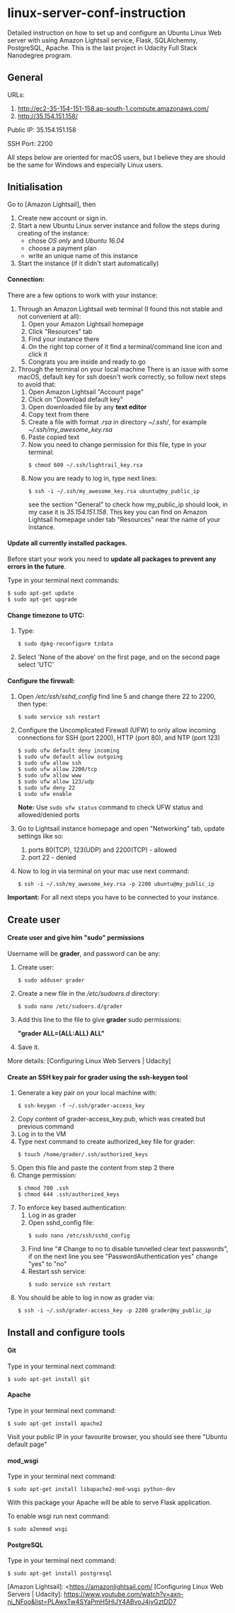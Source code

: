  # linux-server-conf-instruction

 Detailed instruction on how to set up and configure an Ubuntu Linux Web server with using
 Amazon Lightsail service, Flask, SQLAlchemny, PostgreSQL, Apache. This is the last project 
 in Udacity Full Stack Nanodegree program. 


 ## General
 URLs:
   1. http://ec2-35-154-151-158.ap-south-1.compute.amazonaws.com/
   2. http://35.154.151.158/
  
 Public IP: 35.154.151.158

 SSH Port: 2200
  
 All steps below are oriented for macOS users, but I believe they are should be the same for
 Windows and especially Linux users.

 ## Initialisation
 Go to [Amazon Lightsail], then
   1. Create new account or sign in.
   2. Start a new Ubuntu Linux server instance and follow the steps during creating of the instance:
        - chose *OS only* and *Ubuntu 16.04*
        - choose a payment plan
        - write an unique name of this instance
   3. Start the instance (if it didn't start automatically)
   
 #### Connection:
   There are a few options to work with your instance:
   1. Through an Amazon Lightsail web terminal (I found this not stable and not convenient at all):
        1) Open your Amazon Lightsail homepage
        2) Click "Resources" tab
        3) Find your instance there
        4) On the right top corner of it find a terminal/command line icon and click it
        5) Congrats you are inside and ready to go
   2. Through the terminal on your local machine
        There is an issue with some macOS, default key for ssh doesn't work correctly, so follow next steps to avoid that:  
        1) Open Amazon Lightsail "Account page"
        2) Click on "Download default key"
        3) Open downloaded file by any **text editor** 
        4) Copy text from there
        5) Create a file with format *.rsa* in directory *~/.ssh/*, for example *~/.ssh/my_awesome_key.rsa* 
        6) Paste copied text
        7) Now you need to change permission for this file, type in your terminal:
            ``` 
            $ chmod 600 ~/.ssh/lightrail_key.rsa
            ```
        8) Now you are ready to log in, type next lines:
           ```
           $ ssh -i ~/.ssh/my_awesome_key.rsa ubuntu@my_public_ip
           ```
           see the section "General" to check how my_public_ip should look, in my case it is *35.154.151.158*. 
           This key you can find on Amazon Lightsail homepage under tab "Resources" near the name of your instance.
            

 #### Update all currently installed packages.
 Before start your work you need to **update all packages to prevent any errors in the future**.

 Type in your terminal next commands:
  ```
  $ sudo apt-get update
  $ sudo apt-get upgrade
 ```

 #### Change timezone to UTC:
 1) Type: 
     ```
     $ sudo dpkg-reconfigure tzdata
     ```
 2) Select 'None of the above' on the first page, and on the second page select 'UTC'
 
 
 #### Configure the firewall:
 1) Open */etc/ssh/sshd_config* find line 5 and change there 22 to 2200, then type:
      ```
      $ sudo service ssh restart
      ```
 2) Configure the Uncomplicated Firewall (UFW) to only allow incoming connections for SSH (port 2200), HTTP (port 80), and NTP (port 123)
      ```
      $ sudo ufw default deny incoming
      $ sudo ufw default allow outgoing
      $ sudo ufw allow ssh
      $ sudo ufw allow 2200/tcp
      $ sudo ufw allow www
      $ sudo ufw allow 123/udp
      $ sudo ufw deny 22
      $ sudo ufw enable
      ```
      **Note:** Use ```sudo ufw status``` command to check UFW status and allowed/denied ports
      
 3) Go to Lightsail instance homepage and open "Networking" tab, update settings like so: 
      1) ports 80(TCP), 123(UDP) and 2200(TCP) - allowed
      2) port 22 - denied
 4) Now to log in via terminal on your mac use next command: 
      ```
      $ ssh -i ~/.ssh/my_awesome_key.rsa -p 2200 ubuntu@my_public_ip
      ```
 

 **Important:** For all next steps you have to be connected to your instance.  

 ## Create user
 #### Create user and give him "sudo" permissions
 Username will be **grader**, and password can be any:
 
  1) Create user:
     ```
     $ sudo adduser grader
     ```
  2) Create a new file in the */etc/sudoers.d* directory: 
     ```
     $ sudo nano /etc/sudoers.d/grader
     ```
  3) Add this line to the file to give **grader** sudo permissions:
   
     **"grader ALL=(ALL:ALL) ALL"**
  4) Save it.
 
 More details: [Configuring Linux Web Servers | Udacity]
 
 
 #### Create an SSH key pair for grader using the ssh-keygen tool
 1) Generate a key pair on your local machine with: 
    ```
    $ ssh-keygen -f ~/.ssh/grader-access_key
    ```
 2) Copy content of grader-access_key.pub, which was created but previous command
 3) Log in to the VM 
 4) Type next command to create authorized_key file for grader:
    ```
    $ touch /home/grader/.ssh/authorized_keys
    ```
 5) Open this file and paste the content from step 2 there
 6) Change permission:
    ```
    $ chmod 700 .ssh
    $ chmod 644 .ssh/authorized_keys
    ```
 7) To enforce key based authentication:
     1) Log in as grader
     2) Open sshd_config file:
        ```
        $ sudo nano /etc/ssh/sshd_config
        ```
     3) Find line "# Change to no to disable tunnelled clear text passwords", if on the next line
        you see "PasswordAuthentication yes" change "yes" to "no"
     4) Restart ssh service: 
        ```
        $ sudo service ssh restart
        ```
 8) You should be able to log in now as grader via:
    ```
    $ ssh -i ~/.ssh/grader-access_key -p 2200 grader@my_public_ip
    ```
     
 ## Install and configure tools
 #### Git
 Type in your terminal next command:
 ```
 $ sudo apt-get install git
 ```
 
 #### Apache
 Type in your terminal next command:
 ```
 $ sudo apt-get install apache2
 ```
 
 Visit your public IP in your favourite browser, you should see there "Ubuntu default page"
 
 #### mod_wsgi
 Type in your terminal next command:
 ```
 $ sudo apt-get install libapache2-mod-wsgi python-dev
 ```
 
 With this package your Apache will be able to serve Flask application.
 
 To enable wsgi run next command:
 ```
 $ sudo a2enmod wsgi
 ```
 
 #### PostgreSQL
 Type in your terminal next command:
 ```
 $ sudo apt-get install postgresql
 ``` 
 
 
 
 [Amazon Lightsail]: <https://amazonlightsail.com/
 [Configuring Linux Web Servers | Udacity]: <https://www.youtube.com/watch?v=axn-ni_NFoo&list=PLAwxTw4SYaPmH5HlJY4ABvoJ4jyGztDD7>
 
